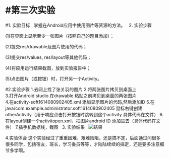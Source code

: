 


 
# #第三次实验
 
#1. 实验目标  
 掌握在Android应用中使用图片等资源的方法。   
 2. 实验步骤   
  

(1)在界面上显示至少一张图片（按照自己的题目添加）；  
 
  
 (2)提交res/drawable及图片使用的代码；  
  
  
(3)提交res/values, res/layout等其他代码；  
 
  
(4)将应用运行结果截图，放到实验报告中；  
 
  
(5)点击图片（或按钮）时，打开另一个Activity。  
  
#2.实验步骤 
1.去网上找了张关羽的图片
2.将两张图片拷贝到桌面上  
3.打开Android studio 在drawable 粘贴之前拷贝到桌面的两张图片  
4.在activity-soft1614080902405.xml 添加显示图片的代码,然后添加ID 
5.在java/com.example.administrator.soft1614080902405 鼠标右键创建otherActivity（用于响应点击打开按钮时跳转到这个activity 具体代码在文件） 
6.在layout创建一个activitopen.xml，把图片android ID 添加进去（具体代码在文件） 
7.插手机数据线，截图
 
3. 实验结果  
![结果](https://github.com/Moshaojia/android-labs-2018/blob/master/soft1614080902405/a3/802332877803443009.jpg)  

4.实验体会 
这个实验经过了重重困难，艰难险阻，还是搞不定，后面通过问很多很多同学，包括宿友，班长，学习委员等等，才陆陆续续的搞定，还是要多注意细节多学啊。
